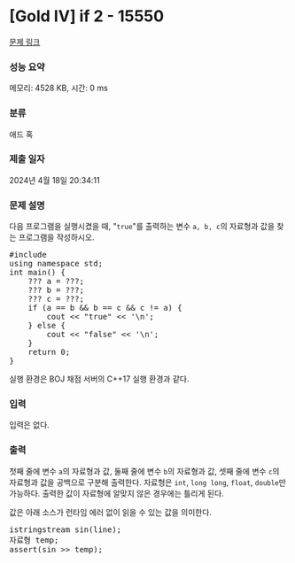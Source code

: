 # [Gold IV] if 2 - 15550 

[문제 링크](https://www.acmicpc.net/problem/15550) 

### 성능 요약

메모리: 4528 KB, 시간: 0 ms

### 분류

애드 혹

### 제출 일자

2024년 4월 18일 20:34:11

### 문제 설명

<p>다음 프로그램을 실행시켰을 때, "<code>true</code>"를 출력하는 변수 <code>a, b, c</code>의 자료형과 값을 찾는 프로그램을 작성하시오.</p>

<pre class="brush:c++; toolbar:false;">#include <iostream>
using namespace std;
int main() {
    ??? a = ???;
    ??? b = ???;
    ??? c = ???;
    if (a == b && b == c && c != a) {
        cout << "true" << '\n';
    } else {
        cout << "false" << '\n';
    }
    return 0;
}</pre>

<p>실행 환경은 BOJ 채점 서버의 C++17 실행 환경과 같다.</p>

### 입력 

 <p>입력은 없다.</p>

### 출력 

 <p>첫째 줄에 변수 <code>a</code>의 자료형과 값, 둘째 줄에 변수 <code>b</code>의 자료형과 값, 셋째 줄에 변수 <code>c</code>의 자료형과 값을 공백으로 구분해 출력한다. 자료형은 <code>int</code>, <code>long long</code>, <code>float</code>, <code>double</code>만 가능하다. 출력한 값이 자료형에 알맞지 않은 경우에는 틀리게 된다.</p>

<p>값은 아래 소스가 런타임 에러 없이 읽을 수 있는 값을 의미한다.</p>

<pre class="brush:c++; toolbar:false;">istringstream sin(line);
자료형 temp;
assert(sin >> temp);</pre>

